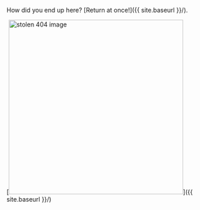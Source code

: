 How did you end up here?  [Return at once!]({{ site.baseurl }}/).

[<img src="{{ site.baseurl }}/images/404.jpg" alt="stolen 404 image" style="width: 400px;"/>]({{ site.baseurl }}/)